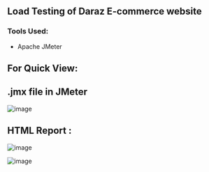 ## Load Testing of Daraz E-commerce website
### Tools Used: 
   - Apache JMeter

## For Quick View: 

## .jmx file in JMeter
![image](https://github.com/mmahabubalam/Daraz-Load-Testing-Using-Jmeter/assets/149142080/83aa53cb-ac5c-4a92-8d29-021bddc8d6ef)

## HTML Report : 
![image](https://github.com/mmahabubalam/Daraz-Load-Testing-Using-Jmeter/assets/149142080/6166c7ad-0a34-4779-869b-eaef543d2a8c)

![image](https://github.com/mmahabubalam/Daraz-Load-Testing-Using-Jmeter/assets/149142080/7a9414f9-414e-44c6-945e-52f5d3a65d1e)
